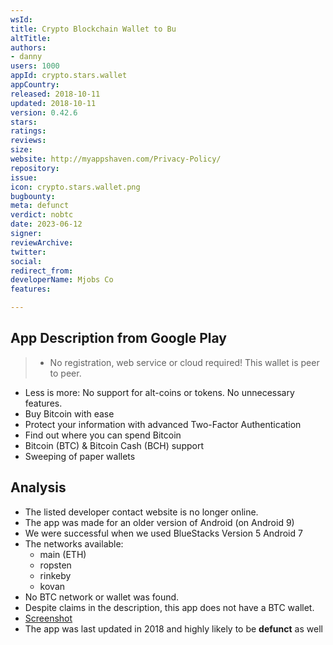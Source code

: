 ```yaml
---
wsId: 
title: Crypto Blockchain Wallet to Bu
altTitle: 
authors:
- danny 
users: 1000
appId: crypto.stars.wallet
appCountry: 
released: 2018-10-11
updated: 2018-10-11
version: 0.42.6
stars: 
ratings: 
reviews: 
size: 
website: http://myappshaven.com/Privacy-Policy/
repository: 
issue: 
icon: crypto.stars.wallet.png
bugbounty: 
meta: defunct
verdict: nobtc
date: 2023-06-12
signer: 
reviewArchive: 
twitter: 
social: 
redirect_from: 
developerName: Mjobs Co
features: 

---
```


## App Description from Google Play

> - No registration, web service or cloud required! This wallet is peer to peer.
- Less is more: No support for alt-coins or tokens. No unnecessary features.
- Buy Bitcoin with ease
- Protect your information with advanced Two-Factor Authentication
- Find out where you can spend Bitcoin
- Bitcoin (BTC) & Bitcoin Cash (BCH) support 
- Sweeping of paper wallets

## Analysis 

- The listed developer contact website is no longer online.
- The app was made for an older version of Android (on Android 9)
- We were successful when we used BlueStacks Version 5 Android 7 
- The networks available:
   - main (ETH)
   - ropsten
   - rinkeby
   - kovan
- No BTC network or wallet was found. 
- Despite claims in the description, this app does not have a BTC wallet.
- [Screenshot](https://twitter.com/BitcoinWalletz/status/1668093955425067008)
- The app was last updated in 2018 and highly likely to be **defunct** as well
